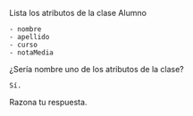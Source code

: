 Lista los atributos de la clase Alumno

```
- nombre
- apellido
- curso
- notaMedia
```

¿Sería nombre uno de los atributos de la clase?

```
Sí.
```

Razona tu respuesta.
